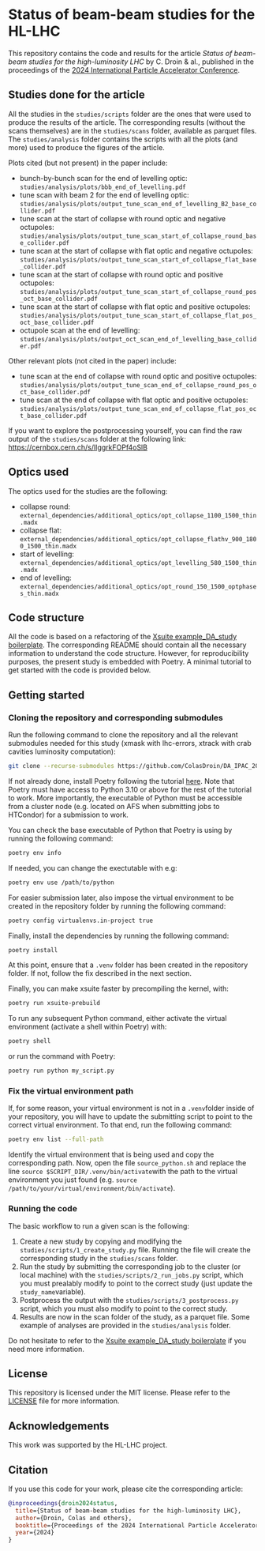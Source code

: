 # Status of beam-beam studies for the HL-LHC

This repository contains the code and results for the article *Status of beam-beam studies for the high-luminosity LHC* by C. Droin & al., published in the proceedings of the [2024 International Particle Accelerator Conference](https://ipac24.org/).

## Studies done for the article

All the studies in the `studies/scripts` folder are the ones that were used to produce the results of the article. The corresponding results (without the scans themselves) are in the `studies/scans` folder, available as parquet files. The `studies/analysis` folder contains the scripts with all the plots (and more) used to produce the figures of the article.

Plots cited (but not present) in the paper include:

- bunch-by-bunch scan for the end of levelling optic: `studies/analysis/plots/bbb_end_of_levelling.pdf`
- tune scan with beam 2 for the end of levelling optic: `studies/analysis/plots/output_tune_scan_end_of_levelling_B2_base_collider.pdf`
- tune scan at the start of collapse with round optic and negative octupoles: `studies/analysis/plots/output_tune_scan_start_of_collapse_round_base_collider.pdf`
- tune scan at the start of collapse with flat optic and negative octupoles: `studies/analysis/plots/output_tune_scan_start_of_collapse_flat_base_collider.pdf`
- tune scan at the start of collapse with round optic and positive octupoles: `studies/analysis/plots/output_tune_scan_start_of_collapse_round_pos_oct_base_collider.pdf`
- tune scan at the start of collapse with flat optic and positive octupoles: `studies/analysis/plots/output_tune_scan_start_of_collapse_flat_pos_oct_base_collider.pdf`
- octupole scan at the end of levelling: `studies/analysis/plots/output_oct_scan_end_of_levelling_base_collider.pdf`

Other relevant plots (not cited in the paper) include:

- tune scan at the end of collapse with round optic and positive octupoles: `studies/analysis/plots/output_tune_scan_end_of_collapse_round_pos_oct_base_collider.pdf`
- tune scan at the end of collapse with flat optic and positive octupoles: `studies/analysis/plots/output_tune_scan_end_of_collapse_flat_pos_oct_base_collider.pdf`

If you want to explore the postprocessing yourself, you can find the raw output of the `studies/scans` folder at the following link: <https://cernbox.cern.ch/s/lIggrkFOPf4oSlB>

## Optics used

The optics used for the studies are the following:

- collapse round: `external_dependencies/additional_optics/opt_collapse_1100_1500_thin.madx`
- collapse flat: `external_dependencies/additional_optics/opt_collapse_flathv_900_1800_1500_thin.madx`
- start of levelling: `external_dependencies/additional_optics/opt_levelling_580_1500_thin.madx`
- end of levelling: `external_dependencies/additional_optics/opt_round_150_1500_optphases_thin.madx`

## Code structure

All the code is based on a refactoring of the [Xsuite example_DA_study boilerplate](https://github.com/xsuite/example_DA_study). The corresponding README should contain all the necessary information to understand the code structure. However, for reproducibility purposes, the present study is embedded with Poetry. A minimal tutorial to get started with the code is provided below.

## Getting started

### Cloning the repository and corresponding submodules

Run the following command to clone the repository and all the relevant submodules needed for this study (xmask with lhc-errors, xtrack with crab cavities luminosity computation):

```bash
git clone --recurse-submodules https://github.com/ColasDroin/DA_IPAC_2024.git
```

If not already done, install Poetry following the tutorial [here](https://python-poetry.org/docs/). Note that Poetry must have access to Python 3.10 or above for the rest of the tutorial to work. More importantly, the executable of Python must be accessible from a cluster node (e.g. located on AFS when submitting jobs to HTCondor) for a submission to work.

You can check the base executable of Python that Poetry is using by running the following command:

```bash
poetry env info
```

If needed, you can change the exectutable with e.g:

```bash
poetry env use /path/to/python
```

For easier submission later, also impose the virtual environment to be created in the repository folder by running the following command:

```bash
poetry config virtualenvs.in-project true
```

Finally, install the dependencies by running the following command:

```bash
poetry install
```

At this point, ensure that a `.venv` folder has been created in the repository folder. If not, follow the fix described in the next section.

Finally, you can make xsuite faster by precompiling the kernel, with:

```bash
poetry run xsuite-prebuild
```

To run any subsequent Python command, either activate the virtual environment (activate a shell within Poetry) with:

```bash
poetry shell
```

or run the command with Poetry:

```bash
poetry run python my_script.py
```

### Fix the virtual environment path

If, for some reason, your virtual environment is not in a `.venv`folder inside of your repository, you will have to
update the submitting script to point to the correct virtual environment. To that end, run the following command:

```bash
poetry env list --full-path
```

Identify the virtual environment that is being used and copy the corresponding path. Now, open the file `source_python.sh` and replace the line `source $SCRIPT_DIR/.venv/bin/activate`with the path to the virtual environment you just found (e.g. `source /path/to/your/virtual/environment/bin/activate`).

### Running the code

The basic workflow to run a given scan is the following:

1. Create a new study by copying and modifying the `studies/scripts/1_create_study.py` file. Running the file will create the corresponding study in the `studies/scans` folder.
2. Run the study by submitting the corresponding job to the cluster (or local machine) with the `studies/scripts/2_run_jobs.py` script, which you must prealably modify to point to the correct study (just update the `study_name`variable).
3. Postprocess the output with the `studies/scripts/3_postprocess.py` script, which you must also modify to point to the correct study.
4. Results are now in the scan folder of the study, as a parquet file. Some example of analyses are provided in the `studies/analysis` folder.

Do not hesitate to refer to the [Xsuite example_DA_study boilerplate](https://github.com/xsuite/example_DA_study) if you need more information.

## License

This repository is licensed under the MIT license. Please refer to the [LICENSE](LICENSE) file for more information.

## Acknowledgements

This work was supported by the HL-LHC project.

## Citation

If you use this code for your work, please cite the corresponding article:

```bibtex
@inproceedings{droin2024status,
  title={Status of beam-beam studies for the high-luminosity LHC},
  author={Droin, Colas and others},
  booktitle={Proceedings of the 2024 International Particle Accelerator Conference (IPAC'24)},
  year={2024}
}
```
